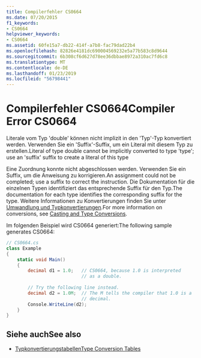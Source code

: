 ```yaml
---
title: Compilerfehler CS0664
ms.date: 07/20/2015
f1_keywords:
- CS0664
helpviewer_keywords:
- CS0664
ms.assetid: 60fe15a7-db22-414f-a7b8-fac79dad22b4
ms.openlocfilehash: 82826e4181dc690004569232e5a77b583c8d9644
ms.sourcegitcommit: 6b308cf6d627d78ee36dbbae8972a310ac7fd6c8
ms.translationtype: MT
ms.contentlocale: de-DE
ms.lasthandoff: 01/23/2019
ms.locfileid: "56798441"
---
```

# <a name="compiler-error-cs0664"></a><span data-ttu-id="8c71f-102">Compilerfehler CS0664</span><span class="sxs-lookup"><span data-stu-id="8c71f-102">Compiler Error CS0664</span></span>
<span data-ttu-id="8c71f-103">Literale vom Typ 'double' können nicht implizit in den 'Typ'-Typ konvertiert werden. Verwenden Sie ein 'Suffix'-Suffix, um ein Literal mit diesem Typ zu erstellen.</span><span class="sxs-lookup"><span data-stu-id="8c71f-103">Literal of type double cannot be implicitly converted to type 'type'; use an 'suffix' suffix to create a literal of this type</span></span>  
  
 <span data-ttu-id="8c71f-104">Eine Zuordnung konnte nicht abgeschlossen werden. Verwenden Sie ein Suffix, um die Anweisung zu korrigieren.</span><span class="sxs-lookup"><span data-stu-id="8c71f-104">An assignment could not be completed; use a suffix to correct the instruction.</span></span> <span data-ttu-id="8c71f-105">Die Dokumentation für die einzelnen Typen identifiziert das entsprechende Suffix für den Typ.</span><span class="sxs-lookup"><span data-stu-id="8c71f-105">The documentation for each type identifies the corresponding suffix for the type.</span></span> <span data-ttu-id="8c71f-106">Weitere Informationen zu Konvertierungen finden Sie unter [Umwandlung und Typkonvertierungen](../../csharp/programming-guide/types/casting-and-type-conversions.md).</span><span class="sxs-lookup"><span data-stu-id="8c71f-106">For more information on conversions, see [Casting and Type Conversions](../../csharp/programming-guide/types/casting-and-type-conversions.md).</span></span>  
  
 <span data-ttu-id="8c71f-107">Im folgenden Beispiel wird CS0664 generiert:</span><span class="sxs-lookup"><span data-stu-id="8c71f-107">The following sample generates CS0664:</span></span>  
  
```csharp  
// CS0664.cs  
class Example  
{  
    static void Main()  
    {  
        decimal d1 = 1.0;   // CS0664, because 1.0 is interpreted  
                            // as a double.  
  
        // Try the following line instead.  
        decimal d2 = 1.0M;  // The M tells the compiler that 1.0 is a  
                            // decimal.  
        Console.WriteLine(d2);  
    }  
}  
```  
  
## <a name="see-also"></a><span data-ttu-id="8c71f-108">Siehe auch</span><span class="sxs-lookup"><span data-stu-id="8c71f-108">See also</span></span>

- [<span data-ttu-id="8c71f-109">Typkonvertierungstabellen</span><span class="sxs-lookup"><span data-stu-id="8c71f-109">Type Conversion Tables</span></span>](../../standard/base-types/conversion-tables.md)
